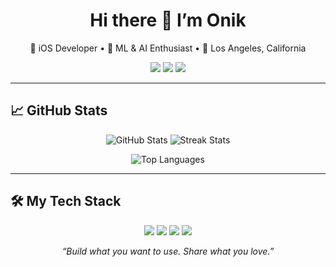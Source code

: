 <h1 align="center">Hi there 👋 I’m Onik</h1>
<p align="center">
  🚀 iOS Developer • 🧠 ML & AI Enthusiast • 📍 Los Angeles, California
</p>

<p align="center">
  <a href="https://github.com/onikahmed"><img src="https://img.shields.io/github/followers/onikahmed?label=GitHub&style=social&logo=github"></a>
  <a href="https://www.linkedin.com/in/onikahmed"><img src="https://img.shields.io/badge/LinkedIn-0077B5?style=flat&logo=linkedin&logoColor=white"></a>
  <a href="mailto:onikahmed@hotmail.com"><img src="https://img.shields.io/badge/Email-D14836?style=flat&logo=gmail&logoColor=white"></a>
  
</p>

---

## 📈 GitHub Stats
<p align="center">
  <img src="https://github-readme-stats.vercel.app/api?username=onikahmed&show_icons=true&theme=react&hide_border=true&count_private=true&cache_bust=1" alt="GitHub Stats" /> 
  <img src="https://github-readme-streak-stats.herokuapp.com/?user=onikahmed&theme=react&hide_border=true&cache_bust=1" alt="Streak Stats" />
</p>

<p align="center">
  <img src="https://github-readme-stats.vercel.app/api/top-langs/?username=onikahmed&layout=compact&theme=react&hide_border=true&cache_bust=1" alt="Top Languages" />
</p>

---

## 🛠️ My Tech Stack
<p align="center">
  <img src="https://img.shields.io/badge/Swift-FA7343?style=flat&logo=swift&logoColor=white" />
  <img src="https://img.shields.io/badge/Python-3776AB?style=flat&logo=python&logoColor=white" />
  <img src="https://img.shields.io/badge/TensorFlow-FF6F00?style=flat&logo=tensorflow&logoColor=white" />
  <img src="https://img.shields.io/badge/PyTorch-EE4C2C?style=flat&logo=pytorch&logoColor=white" />
</p>

<p align="center"><em>“Build what you want to use. Share what you love.”</em></p>
